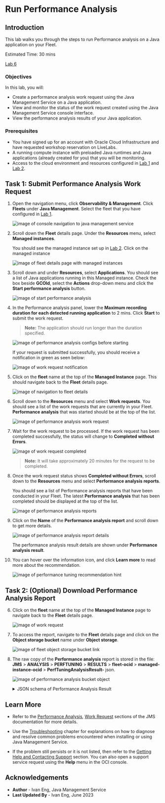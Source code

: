 # Run Performance Analysis

## Introduction

This lab walks you through the steps to run Performance analysis on a Java application on your Fleet.

Estimated Time: 30 mins

[Lab 6](videohub:1_hicl2gar)

### Objectives

In this lab, you will:

* Create a performance analysis work request using the Java Management Service on a Java application.
* View and monitor the status of the work request created using the Java Management Service console interface.
* View the performance analysis results of your Java application.

### Prerequisites

* You have signed up for an account with Oracle Cloud Infrastructure and have requested workshop reservation on LiveLabs.
* A running compute instance with preloaded Java runtimes and Java applications (already created for you) that you will be monitoring.
* Access to the cloud environment and resources configured in [Lab 1](?lab=setup-a-fleet) and [Lab 2](?lab=install-management-agent-script).

## Task 1: Submit Performance Analysis Work Request

1. Open the navigation menu, click **Observability & Management**. Click **Fleets** under **Java Management**. Select the fleet that you have configured in [Lab 1](?lab=setup-a-fleet).

   ![image of console navigation to java management service](images/console-navigation-jms.png)

2. Scroll down the **Fleet** details page. Under the **Resources** menu, select **Managed instances**.

   You should see the managed instance set up in [Lab 2](?lab=install-management-agent-script). Click on the managed instance

   ![image of fleet details page with managed instances](images/fleet-managed-instances.png)

3. Scroll down and under **Resources**, select **Applications**. You should see a list of Java applications running in this Managed instance. Check the box beside **GCOld**, select the **Actions** drop-down menu and click the **Start performance analysis** button.

   ![image of start performance analysis](images/managed-instance-applications-start-perf-analysis.png)

4. In the Performance analysis panel, lower the **Maximum recording duration for each detected running application** to 2 mins. Click **Start** to submit the work request.

   >**Note:** The application should run longer than the duration specified.

   ![image of performance analysis configs before starting](images/perf-analysis-config-start.png)

   If your request is submitted successfully, you should receive a notification in green as seen below:

   ![image of work request notification](images/perf-analysis-work-request-started-notification.png)

5. Click on the **fleet** name at the top of the **Managed Instance** page. This should navigate back to the **Fleet** details page.

   ![image of navigation to fleet details](images/managed-instance-to-fleet-navigation.png)

6. Scroll down to the **Resources** menu and select **Work requests**. You should see a list of the work requests that are currently in your Fleet. **Performance analysis** that was started should be at the top of the list.

   ![image of performance analysis work request](images/perf-analysis-work-request-in-progress.png)

7. Wait for the work request to be processed. If the work request has been completed successfully, the status will change to **Completed without Errors**.

   ![image of work request completed](images/perf-analysis-work-request-completed.png)

   >**Note:** It will take approximately 20 minutes for the request to be completed.

8. Once the work request status shows **Completed without Errors**, scroll down to the **Resources** menu and select **Performance analysis reports**.

   You should see a list of Performance analysis reports that have been conducted in your Fleet. The latest **Performance analysis** that has been completed should be displayed at the top of the list.

   ![image of performance analysis reports](images/perf-analysis-reports.png)

9. Click on the **Name** of the **Performance analysis report** and scroll down to get more details.

   ![image of performance analysis report details](images/perf-analysis-report-details.png)

   The performance analysis result details are shown under **Performance analysis result**.

10. You can hover over the information icon, and click **Learn more** to read more about the recommendation.

    ![image of performance tuning recommendation hint](images/perf-analysis-summary-hint.png)

## Task 2: (Optional) Download Performance Analysis Report

6. Click on the **fleet** name at the top of the **Managed Instance** page to navigate back to the **Fleet** details page.

    ![image of work request](images/perf-analysis-fleet-details-breadcrumb.png)

1. To access the report, navigate to the **Fleet** details page and click on the **Object storage bucket** name under **Object storage**.

   ![image of fleet object storage bucket link](images/object-storage-bucket-link.png)

2. The raw copy of the **Performance analysis** report is stored in the file: **JMS** > **ANALYSIS** > **PERFTUNING** > **RESULTS** > **fleet-ocid** > **managed-instance-ocid** > **PerfTuningAnalysisResult-** json.

   ![image of performance analysis bucket object](images/perf-analysis-result-download.png)

    <details>
      <summary>JSON schema of Performance Analysis Result</summary>

      ```javascript
      {
        applicationName: string,
        applicationId: string,
        applicationInstallationId: string,
        jfrFileName: string,
        timeAnalyzed: date-time,
        summary: {
            warnings: [
                {
                    key: int,
                    code: string,
                    description: string,
                    message: string,
                    currentVMOptions: string,
                    recommendedVMOptions: string,
                    detailsLink: url,
                    comment: string
                }
            ]
        },
        version: string
      }
      ```
    </details>

## Learn More

* Refer to the [Performance Analysis](https://docs.oracle.com/en-us/iaas/jms/doc/advanced-features.html#GUID-6568DD07-E651-4426-92FC-56A81B5357E4), [Work Request](https://docs.oracle.com/en-us/iaas/jms/doc/using-java-management-service.html#GUID-77AEEBC0-93A5-4E99-96D6-BEE0FEE4539F) sections of the JMS documentation for more details.

* Use the [Troubleshooting](https://docs.oracle.com/en-us/iaas/jms/doc/troubleshooting.html#GUID-2D613C72-10F3-4905-A306-4F2673FB1CD3) chapter for explanations on how to diagnose and resolve common problems encountered when installing or using Java Management Service.

* If the problem still persists or it is not listed, then refer to the [Getting Help and Contacting Support](https://docs.oracle.com/en-us/iaas/Content/GSG/Tasks/contactingsupport.htm) section. You can also open a support service request using the **Help** menu in the OCI console.

## Acknowledgements

* **Author** - Ivan Eng, Java Management Service
* **Last Updated By** - Ivan Eng, June 2023
